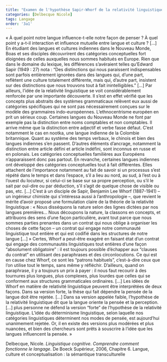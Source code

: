 ```yaml
---
title: "Examen de l'hypothèse Sapir-Whorf de la relativité linguistique"
categories: [Delbecque Nicole]
tags: Langage
order: '3a1'
---
```


« À quel point notre langue influence-t-elle notre façon de penser ? À quel point y a-t-il interaction et influence mutuelle entre langue et culture ? […] En étudiant des langues et cultures indiennes dans le Nouveau Monde, Boas et ses disciples découvrirent des catégories conceptuelles fort éloignées de celles auxquelles nous sommes habitués en Europe. Rien que dans le domaine du lexique, les différences s’avéraient telles qu’Edward Sapir (1949 : 27) nota : “Des distinctions qui nous paraissent indispensables sont parfois entièrement ignorées dans des langues qui, d’une part, reflètent une culture totalement différente, mais qui, d’autre part, insistent sur des distinctions que nous trouvons tout à fait inintelligibles.”  […] Par ailleurs, l’idée de la relativité linguistique se voit considérablement renforcée par une importante découverte. Il s’est en effet vérifié que les concepts plus abstraits des systèmes grammaticaux relèvent eux aussi de catégories spécifiques qui ne sont pas nécessairement conçues sur le modèle des grammaires indo-européennes. L’ethnocentrisme européen en prit un sérieux coup. Certaines langues du Nouveau Monde ne font par exemple pas la distinction entre noms comptables et non comptables. Il arrive même que la distinction entre adjectif et verbe fasse défaut. C’est notamment le cas en nootka, une langue indienne de la Colombie britannique. Quant au système des temps verbaux, le chinois et bien des langues indiennes s’en passent. D’autres éléments d’ancrage, notamment la distinction entre article défini et article indéfini, sont inconnus en russe et en polonais. Les catégories conceptuelles familières aux Européens n’apparaissent donc pas partout. En revanche, certaines langues indiennes ont développé des catégories conceptuelles tout à fait différentes. Elles attachent de l’importance notamment au fait de savoir si un processus s’est répété dans le temps et dans l’espace, s’il a lieu au nord, au sud, à l’est ou à l’ouest du locuteur, si celui-ci se base sur sa propre perception, ou s’il le sait par ouï-dire ou par déduction, s’il s’agit de quelque chose de visible ou pas, etc. […] C’est à un disciple de Sapir, Benjamin Lee Whorf (1887-1941) – un ingénieur chimiste qui s’intéressa aussi à l’anthropologie –, que revient le mérite d’avoir proposé une formulation claire de la théorie de la relativité linguistique : « Nous disséquons la nature selon des lignes dictées par nos langues premières… Nous découpons la nature, la classons en concepts, et attribuons des sens d’une façon particulière, avant tout parce que nous sommes parties prenantes dans un contrat qui nous oblige à organiser les choses de cette façon – un contrat qui engage notre communauté linguistique tout entière et qui est codifié dans les structures de notre langue […] » Certes, Whorf a peut-être exagéré en faisant état d’un contrat qui engage des communautés linguistiques tout entières d’une façon “absolument obligatoire” : il est toujours possible d’échapper aux “clauses du contrat” en utilisant des paraphrases et des circonlocutions. Ce qui est en cause chez Whorf, ce sont les “patrons habituels”, c’est-à-dire ceux que l’on utilise tout le temps, sans même y réfléchir. D’ailleurs, quand on paraphrase, il y a toujours un prix à payer : il nous faut recourir à des tournures plus longues, plus complexes, plus lourdes que celles qui se conforment aux structures grammaticales ordinaires. […] Les idées de Whorf en matière de relativité linguistique peuvent être interprétées de deux façons. Dans sa version forte, la thèse qui fait dépendre la pensée de la langue doit être rejetée. […] Dans sa version appelée faible, l’hypothèse de la relativité linguistique dit que la langue oriente la pensée et la perception. […]  plus personne ne défend la version “forte” de l’hypothèse de la relativité linguistique. L’idée du déterminisme linguistique, selon laquelle nos catégories linguistiques déterminent nos modes de pensée, est aujourd’hui unanimement rejetée. Or, il en existe des versions plus modérées et plus nuancées, et bien des chercheurs sont prêts à souscrire à l’idée que les langues influencent la pensée. »

Delbecque, Nicole. *Linguistique cognitive. Comprendre comment fonctionne le langage*. De Boeck Supérieur, 2006, Chapitre 6. Langue, culture et conceptualisation : la sémantique transculturelle